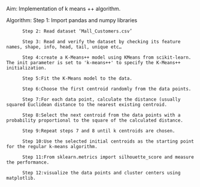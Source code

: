 Aim: Implementation of k means ++ algorithm. 

Algorithm:
          Step 1: Import pandas and numpy libraries
          
          Step 2: Read dataset ‘Mall_Customers.csv’ 
          
          Step 3: Read and verify the dataset by checking its feature names, shape, info, head, tail, unique etc…
          
          Step 4:create a K-Means++ model using KMeans from scikit-learn. The init parameter is set to 'k-means++' to specify the K-Means++ initialization. 
          
          Step 5:Fit the K-Means model to the data. 
          
          Step 6:Choose the first centroid randomly from the data points. 
          
          Step 7:For each data point, calculate the distance (usually squared Euclidean distance to the nearest existing centroid.
          
          Step 8:Select the next centroid from the data points with a probability proportional to the square of the calculated distance.
          
          Step 9:Repeat steps 7 and 8 until k centroids are chosen.
          
          Step 10:Use the selected initial centroids as the starting point for the regular k-means algorithm.
          
          Step 11:From sklearn.metrics import silhouette_score and measure the performance.
          
          Step 12:visualize the data points and cluster centers using matplotlib. 
          
          
          
  
      
